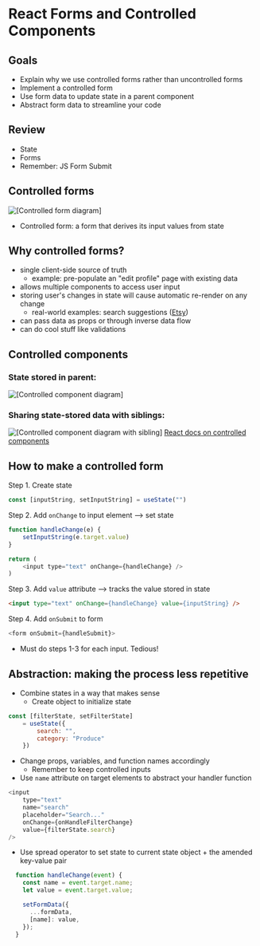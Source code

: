 # React Forms and Controlled Components

## Goals
- Explain why we use controlled forms rather than uncontrolled forms
- Implement a controlled form
- Use form data to update state in a parent component
- Abstract form data to streamline your code

## Review
- State
- Forms
- Remember: JS Form Submit

## Controlled forms
![[Controlled form diagram]](https://curriculum-content.s3.amazonaws.com/react/react-forms/Image_21_FlowchartUpdate.png)
- Controlled form: a form that derives its input values from state

## Why controlled forms?
- single client-side source of truth
	- example: pre-populate an "edit profile" page with existing data
- allows multiple components to access user input
- storing user's changes in state will cause automatic re-render on any change
	- real-world examples: search suggestions ([Etsy](https://www.etsy.com/))
- can pass data as props or through inverse data flow
- can do cool stuff like validations

## Controlled components
### State stored in parent:
![[Controlled component diagram]](https://curriculum-content.s3.amazonaws.com/react/react-forms/Image_22_FlowchartReactProps.png)
### Sharing state-stored data with siblings:
![[Controlled component diagram with sibling]](https://curriculum-content.s3.amazonaws.com/react/react-forms/Image_23_FlowchartControlled.png)
[React docs on controlled components](https://react.dev/learn/sharing-state-between-components#controlled-and-uncontrolled-components)

## How to make a controlled form
Step 1. Create state
```js
const [inputString, setInputString] = useState("")
```
Step 2. Add ```onChange``` to input element --> set state
```js
function handleChange(e) {
	setInputString(e.target.value)
}

return (
	<input type="text" onChange={handleChange} />
)
```
Step 3. Add ```value``` attribute --> tracks the value stored in state
```html
<input type="text" onChange={handleChange} value={inputString} />
```

Step 4. Add ```onSubmit``` to form
```js
<form onSubmit={handleSubmit}>
```
- Must do steps 1-3 for each input. Tedious!

## Abstraction: making the process less repetitive
- Combine states in a way that makes sense
	- Create object to initialize state
```js
const [filterState, setFilterState]
	= useState({
		search: "",
		category: "Produce"
	})
```
- Change props, variables, and function names accordingly
	- Remember to keep controlled inputs
- Use ```name``` attribute on target elements to abstract your handler function
```js
<input
	type="text"
	name="search"
	placeholder="Search..."
	onChange={onHandleFilterChange}
	value={filterState.search}
/>
```
- Use spread operator to set state to current state object + the amended key-value pair
```js
  function handleChange(event) {
    const name = event.target.name;
    let value = event.target.value;

    setFormData({
      ...formData,
      [name]: value,
    });
  }

```